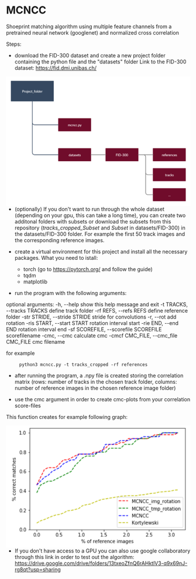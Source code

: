 # MCNCC

Shoeprint matching algorithm using multiple feature channels from a pretrained neural network (googlenet) and normalized cross correlation

Steps:

- download the FID-300 dataset and create a new project folder containing the python file and the "datasets" folder
Link to the FID-300 dataset: https://fid.dmi.unibas.ch/

<img src="Folder_structure.png"
     alt="Markdown Monster icon"
     style="float: left; margin-right: 10px;" />
     
- (optionally) If you don't want to run through the whole dataset (depending on your gpu, this can take a long time), you can create two additonal folders with subsets or download the subsets from this repository (*tracks_cropped_Subset* and *Subset* in datasets/FID-300) in the datasets/FID-300 folder. For example the first 50 track images and the corresponding reference images.

- create a virtual environment for this project and install all the necessary packages.
What you need to istall: 

     + torch (go to https://pytorch.org/ and follow the guide)
     + tqdm 
     + matplotlib

- run the program with the following arguments: 

optional arguments:
  -h, --help            show this help message and exit
  -t TRACKS, --tracks TRACKS
                        define track folder
  -rf REFS, --refs REFS
                        define reference folder
  -str STRIDE, --stride STRIDE
                        stride for convolutions
  -r, --rot             add rotation
  -ris START, --start START
                        rotation interval start
  -rie END, --end END   rotation interval end
  -sf SCOREFILE, --scorefile SCOREFILE
                        scorefilename
  -cmc, --cmc           calculate cmc
  -cmcf CMC_FILE, --cmc_file CMC_FILE
                        cmc filename
                        
for example
```
     python3 mcncc.py -t tracks_cropped -rf references
```
- after running the program, a .npy file is created storing the correlation matrix (rows: number of tracks in the chosen track folder, columns: number of reference images in the chosen reference image folder)

- use the cmc argument in order to create cmc-plots from your correlation score-files

This function creates for example following graph:

<img src="Comparison.png"
     alt="Markdown Monster icon"
     style="float: left; margin-right: 10px;" />

- If you don't have access to a GPU you can also use google collaboratory through this link in order to test out the algorithm:
https://drive.google.com/drive/folders/13txeoZfnQ6rAHktlV3-q9x69nJ-rg8qt?usp=sharing




